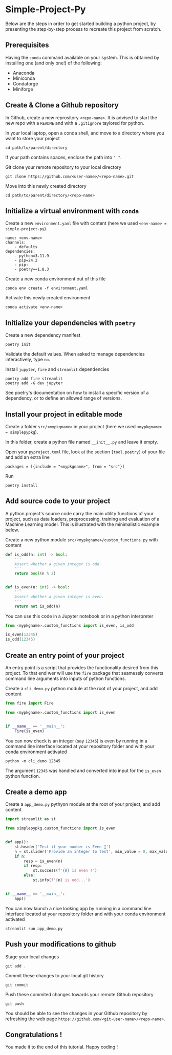 # Simple-Project-Py
Below are the steps in order to get started building a python project, by presenting the step-by-step process to recreate this project from scratch.


## Prerequisites
Having the `conda` command available on your system. This is obtained by installing one (and only one!) of the following:
- Anaconda
- Miniconda
- Condaforge
- Miniforge


## Create & Clone a Github repository
In Github, create a new reprository `<repo-name>`. It is advised to start the new repo with a `README` and with a `.gitignore` taylored for python.

In your local laptop, open a conda shell, and move to a directory where you want to store your project
```shell
cd path/to/parent/directory
```
If your path contains spaces, enclose the path into `" "`.

Git clone your remote repository to your local directory
```shell
git clone https://github.com/<user-name>/<repo-name>.git
```

Move into this newly created directory
```shell
cd path/to/parent/directory/<repo-name>
```


## Initialize a virtual environment with `conda`
Create a new `environment.yaml` file with content (here we used `<env-name> = simple-project-py`).
```shell
name: <env-name>
channels:
	- defaults
dependencies:
	- python=3.11.9
	- pip=24.2
	- pip:
	- poetry==1.8.3
```
Create a new conda environment out of this file
```shell
conda env create -f environment.yaml
```
Activate this newly created environment
```shell
conda activate <env-name>
```


## Initialize your dependencies with `poetry`
Create a new dependency manifest
```shell
poetry init
```
Validate the default values. When asked to manage dependencies interactively, type `no`.

Install `jupyter`, `fire` and `streamlit` dependencies
```shell
poetry add fire streamlit
poetry add -G dev jupyter
```
See poetry's documentation on how to install a specific version of a dependency, or to define an allowed range of versions.


## Install your project in editable mode
Create a folder `src/<mypkgname>` in your project (here we used `<mypkgname> = simplepypkg`).

In this folder, create a python file named `__init__.py` and leave it empty.

Open your `pyproject.toml` file, look at the section `[tool.poetry]` of your file and add an extra line
```shell
packages = [{include = "<mypkgname>", from = "src"}]
```
Run
```shell
poetry install
```


## Add source code to your project
A python project's source code carry the main utility functions of your project, such as data loaders, preprocessing, training and evaluation of a Machine Learning model. This is illustrated with the minimalistic example below.

Create a new python module `src/<mypkgname>/custom_functions.py` with content
```python
def is_odd(n: int) -> bool:
    '''
    Assert whether a given integer is odd.
    '''
    return bool(n % 2)


def is_even(n: int) -> bool:
    '''
    Assert whether a given integer is even.
    '''
    return not is_odd(n)
```
You can use this code in a Jupyter notebook or in a python interpreter
```python
from <mypkgname>.custom_functions import is_even, is_odd

is_even(12345)
is_odd(12345)
```


## Create an entry point of your project
An entry point is a script that provides the functionality desired from this project. To that end wer will use the `fire` package that seamessly converts command line arguments into inputs of python functions.

Create a `cli_demo.py` python module at the root of your project, and add content
```python
from fire import Fire

from <mypkgname>.custom_functions import is_even


if __name__ == '__main__':
	Fire(is_even)
```

You can now check is an integer (say `12345`) is even by running in a command line interface located at your repository folder and with your conda environment activated
```shell
python -m cli_demo 12345
```
The argument `12345` was handled and converted into input for the `is_even` python function.


## Create a demo app
Create a `app_demo.py` pythyon module at the root of your project, and add content
```python
import streamlit as st

from simplepypkg.custom_functions import is_even


def app():
    st.header('Test if your number is Even 💚')
    n = st.slider('Provide an integer to test', min_value = 0, max_value = 100)
    if n:
        resp = is_even(n)
        if resp:
            st.success(f'{n} is even !')
        else:
            st.info(f'{n} is odd...')


if __name__ == '__main__':
	app()
```

You can now launch a nice looking app by running in a command line interface located at your repository folder and with your conda environment activated
```shell
streamlit run app_demo.py
```


## Push your modifications to github
Stage your local changes
```shell
git add .
```
Commit these changes to your local git history
```shell
git commit
```
Push these commited changes towards your remote Github repository
```shell
git push
```
You should be able to see the changes in your Github repository by refreshing the web page `https://github.com/<git-user-name>/<repo-name>`.


## Congratulations ! 
You made it to the end of this tutorial. Happy coding !
